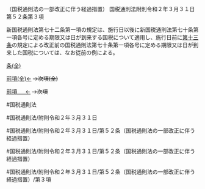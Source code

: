 （国税通則法の一部改正に伴う経過措置）
国税通則法附則令和２年３月３１日第５２条第３項

新国税通則法第七十二条第一項の規定は、施行日以後に新国税通則法第七十条第一項各号に定める期限又は日が到来する国税について適用し、施行日前に[第十三条](国税通則法＿＿＿＿附則令和２年３月３１日第１３条第１項)の規定による改正前の国税通則法第七十条第一項各号に定める期限又は日が到来した国税については、なお従前の例による。

[条(全)](国税通則法＿＿＿＿附則令和２年３月３１日第５２条_.md)

[前項(全)←](国税通則法＿＿＿＿附則令和２年３月３１日第５２条第２項_.md)  ~~→次項(全)~~

[前項 　 ←](国税通則法＿＿＿＿附則令和２年３月３１日第５２条第２項.md)  ~~→次項~~



#国税通則法

#国税通則法/附則令和２年３月３１日

#国税通則法/附則令和２年３月３１日/第５２条（国税通則法の一部改正に伴う経過措置）

#国税通則法/附則令和２年３月３１日/第５２条（国税通則法の一部改正に伴う経過措置）

#国税通則法/附則令和２年３月３１日/第５２条（国税通則法の一部改正に伴う経過措置）/第３項

